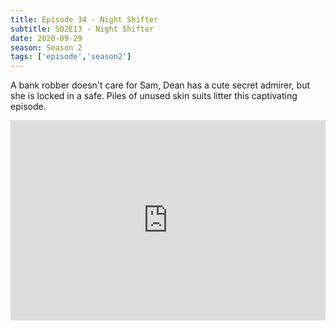 ```yaml
---
title: Episode 34 - Night Shifter
subtitle: S02E13 - Night Shifter 
date: 2020-09-29
season: Season 2
tags: ['episode','season2']
---
```


A bank robber doesn't care for Sam, Dean has a cute secret admirer, but she is locked in a safe. Piles of unused skin suits litter this captivating episode.

<iframe src="https://cast.rocks/player/27557/Supernatural-34-Nightshifter.mp3?episodeTitle=Episode%2034%20-%20Nightshifter&podcastTitle=Couple%20of%20Idjits&episodeDate=September%2029th%2C%202020&imageURL=https%3A%2F%2Fcast.rocks%2Fhosting%2F27557%2Ffeeds%2FCAURZ.jpg" style="border: none; min-height: 265px; max-height: 320px; max-width: 558px; min-width: 270px; width: 100%; height: 100%;" scrollbars="no"></iframe>
